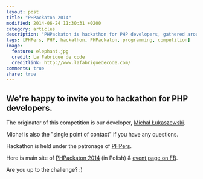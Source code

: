 ```yaml
---
layout: post
title: "PHPackaton 2014"
modified: 2014-06-24 11:30:31 +0200
category: articles
description: "PHPackaton is hackathon for PHP developers, gathered around PHPers and meet.php groups"
tags: [PHPers, PHP, hackathon, PHPackaton, programming, competition]
image:
  feature: elephant.jpg
  credit: La Fabrique de code
  creditlink: http://www.lafabriquedecode.com/
comments: true
share: true
---
```


## We're happy to invite you to hackathon for PHP developers.

The originator of this competition is our developer, [Michał Łukaszewski](https://github.com/mlukaszewski). 

Michał is also the "single point of contact" if you have any questions.

Hackathon is held under the patronage of [PHPers](http://phpers.pl).

Here is main site of [PHPackaton 2014](http://phpers.github.io/phpackaton/) (in Polish) & [event page on FB](https://www.facebook.com/events/486201711511468/).

Are you up to the challenge? :)